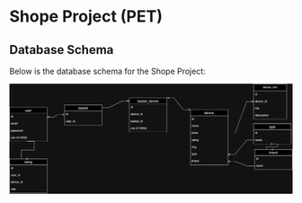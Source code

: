 # Shope Project (PET)



## Database Schema

Below is the database schema for the Shope Project:

![Database Schema](./static/img/BD_shop.drawio.png)